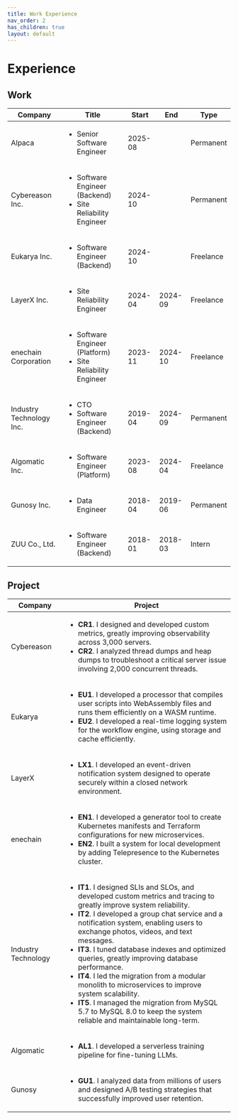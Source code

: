 ```yaml
---
title: Work Experience
nav_order: 2
has_children: true
layout: default
---
```


# Experience

## Work

<table>
  <thead>
    <tr>
      <th>Company</th>
      <th>Title</th>
      <th>Start</th>
      <th>End</th>
      <th>Type</th>
    </tr>
  </thead>
  <tbody>
    <tr>
      <td>Alpaca</td>
      <td>
        <ul>
          <li>Senior Software Engineer</li>
        </ul>
      </td>
      <td>2025-08</td>
      <td></td>
      <td>Permanent</td>
    </tr>
    <tr>
      <td>Cybereason Inc.</td>
      <td>
        <ul>
          <li>Software Engineer (Backend)</li>
          <li>Site Reliability Engineer</li>
        </ul>
      </td>
      <td>2024-10</td>
      <td></td>
      <td>Permanent</td>
    </tr>
    <tr>
      <td>Eukarya Inc.</td>
      <td>
        <ul>
          <li>Software Engineer (Backend)</li>
        </ul>
      </td>
      <td>2024-10</td>
      <td></td>
      <td>Freelance</td>
    </tr>
    <tr>
      <td>LayerX Inc.</td>
      <td>
        <ul>
          <li>Site Reliability Engineer</li>
        </ul>
      </td>
      <td>2024-04</td>
      <td>2024-09</td>
      <td>Freelance</td>
    </tr>
    <tr>
      <td>enechain Corporation</td>
      <td>
        <ul>
          <li>Software Engineer (Platform)</li>
          <li>Site Reliability Engineer</li>
        </ul>
      </td>
      <td>2023-11</td>
      <td>2024-10</td>
      <td>Freelance</td>
    </tr>
    <tr>
      <td>Industry Technology Inc.</td>
      <td>
        <ul>
          <li>CTO</li>
          <li>Software Engineer (Backend)</li>
        </ul>
      </td>
      <td>2019-04</td>
      <td>2024-09</td>
      <td>Permanent</td>
    </tr>
    <tr>
      <td>Algomatic Inc.</td>
      <td>
        <ul>
          <li>Software Engineer (Platform)</li>
        </ul>
      </td>
      <td>2023-08</td>
      <td>2024-04</td>
      <td>Freelance</td>
    </tr>
    <tr>
      <td>Gunosy Inc.</td>
      <td>
        <ul>
          <li>Data Engineer</li>
        </ul>
      </td>
      <td>2018-04</td>
      <td>2019-06</td>
      <td>Permanent</td>
    </tr>
    <tr>
      <td>ZUU Co., Ltd.</td>
      <td>
        <ul>
          <li>Software Engineer (Backend)</li>
        </ul>
      </td>
      <td>2018-01</td>
      <td>2018-03</td>
      <td>Intern</td>
    </tr>
  </tbody>
</table>

## Project

<table>
  <thead>
    <tr>
      <th>Company</th>
      <th>Project</th>
    </tr>
  </thead>
  <tbody>
    <tr>
      <td>Cybereason</td>
      <td>
        <ul>
          <li><strong>CR1</strong>. I designed and developed custom metrics, greatly improving observability across 3,000 servers.</li>
          <li><strong>CR2</strong>. I analyzed thread dumps and heap dumps to troubleshoot a critical server issue involving 2,000 concurrent threads.</li>
        </ul>
      </td>
    </tr>
    <tr>
      <td>Eukarya</td>
      <td>
        <ul>
          <li><strong>EU1</strong>. I developed a processor that compiles user scripts into WebAssembly files and runs them efficiently on a WASM runtime.</li>
          <li><strong>EU2</strong>. I developed a real-time logging system for the workflow engine, using storage and cache efficiently.</li>
        </ul>
      </td>
    </tr>
    <tr>
      <td>LayerX</td>
      <td>
        <ul>
          <li><strong>LX1</strong>. I developed an event-driven notification system designed to operate securely within a closed network environment.</li>
        </ul>
      </td>
    </tr>
    <tr>
      <td>enechain</td>
      <td>
        <ul>
          <li><strong>EN1</strong>. I developed a generator tool to create Kubernetes manifests and Terraform configurations for new microservices.</li>
          <li><strong>EN2</strong>. I built a system for local development by adding Telepresence to the Kubernetes cluster.</li>
        </ul>
      </td>
    </tr>
    <tr>
      <td>Industry Technology</td>
      <td>
        <ul>
          <li><strong>IT1</strong>. I designed SLIs and SLOs, and developed custom metrics and tracing to greatly improve system reliability.</li>
          <li><strong>IT2</strong>. I developed a group chat service and a notification system, enabling users to exchange photos, videos, and text messages.</li>
          <li><strong>IT3</strong>. I tuned database indexes and optimized queries, greatly improving database performance.</li>
          <li><strong>IT4</strong>. I led the migration from a modular monolith to microservices to improve system scalability.</li>
          <li><strong>IT5</strong>. I managed the migration from MySQL 5.7 to MySQL 8.0 to keep the system reliable and maintainable long-term.</li>
        </ul>
      </td>
    </tr>
    <tr>
      <td>Algomatic</td>
      <td>
        <ul>
          <li><strong>AL1</strong>. I developed a serverless training pipeline for fine-tuning LLMs.</li>
        </ul>
      </td>
    </tr>
    <tr>
      <td>Gunosy</td>
      <td>
        <ul>
          <li><strong>GU1</strong>. I analyzed data from millions of users and designed A/B testing strategies that successfully improved user retention.</li>
        </ul>
      </td>
    </tr>
  </tbody>
</table>

